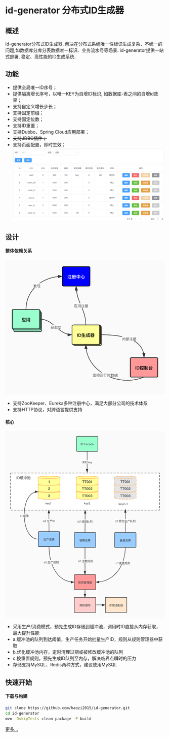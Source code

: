 # id-generator 分布式ID生成器

## 概述
id-generator分布式ID生成器, 解决在分布式系统唯一性标识生成复杂、不统一的问题,如数据库分库分表数据唯一标识、业务流水号等场景. id-generator提供一站式部署, 稳定、高性能的ID生成系统.
## 功能
+ 提供全局唯一ID序号；
+ 提供隔离增长序号，以唯一KEY为自增ID标识, 如数据库-表之间的自增id效果；
+ 支持自定义增长步长；
+ 支持固定前缀；
+ 支持固定位数；
+ 支持ID重置；
+ 支持Dubbo、Spring Cloud应用部署；
+ ~~支持JDBC插件；~~
+ 支持页面配置，即时生效；
![](./docs/img/list3.png)
## 设计
#### 整体依赖关系
<img src="./docs/img/relation.jpg" width="550"/>

+ 支持ZooKeeper、Eureka多种注册中心，满足大部分公司的技术体系
+ 支持HTTP协议，对跨语言提供支持

#### 核心
<img src="./docs/img/core.jpg" width="600"/>

+ 采用生产/消费模式，预先生成ID存储到缓冲池，调用时ID直接从内存获取，最大提升性能
+ a.缓冲池的队列到达阈值，生产任务开始批量生产ID，规则从规则管理器中获取
+ b.优化缓冲池内存，定时清理过期或被修改缓冲池的队列
+ c.按重置规则，预先生成ID队列至内存，解决临界点瞬时的压力
+ 存储支持MySQL、Redis两种方式，建议使用MySQL

## 快速开始
#### 下载与构建
```bash
git clone https://github.com/haozi2015/id-generator.git
cd id-generator
mvn -DskipTests clean package -P build
```
[更多...](./docs/quick-start.md)
